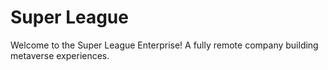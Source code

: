 # Super League
Welcome to the Super League Enterprise! A fully remote company building metaverse experiences.
